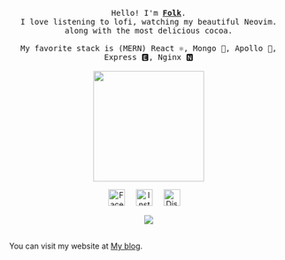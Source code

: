 <p align="center">
  <br>
  <samp>
    Hello! I'm <b><a rel="nofollow noopener noreferrer" target="_blank" href="https://github.com/Kongthap-code">Folk</a></b>.
    <br>I love listening to lofi, watching my beautiful Neovim. 
    <br>along with the most delicious cocoa.<br><br>
    My favorite stack is (MERN) React ⚛, Mongo 🍃, Apollo 🚀, Express 🅴, Nginx 🅽<br><br>
  </samp>
  
  <img src="https://media.discordapp.net/attachments/802266980873666600/866313894926090270/bonefire.gif" width="200"/>

  <p align="center">
      <a rel="nofollow noopener noreferrer" target="_blank" href="https://www.facebook.com/profile.php?id=100009380508678">
        <img src="https://media.discordapp.net/attachments/802266980873666600/866302320630693918/162-1622540_8bit-icons-02-8-bit-facebook-icon-removebg-preview_1.png" width="30px" alt="Facebook"></a>
          &nbsp; 
          &nbsp;
      <a rel="nofollow noopener noreferrer" target="_blank" href="https://www.instagram.com/kp98ps_/">
        <img src="https://media.discordapp.net/attachments/802266980873666600/866303739388362832/31c29e1581fabdf_1.png" width="30px" alt="Instargam"></a>
          &nbsp; 
          &nbsp;
      <a rel="nofollow noopener noreferrer" target="_blank" href="#">
        <img src="https://media.discordapp.net/attachments/802266980873666600/866305034890248192/DYWdMjmWkAMUxj9-removebg-preview.png" width="30px" alt="Discord"></a>   
          &nbsp; 
          &nbsp;
    <samp>
      <p align="center">
  <a href="https://skillicons.dev">
    <img src="https://skillicons.dev/icons?i=git,kubernetes,docker,c,vim" />
  </a>
</p>
    <br>You can visit my website at <a rel="nofollow noopener noreferrer" target="_blank" href="https://kongthap-code.github.io/Kongthapcode-blog/">My blog</a></b>.<br>
  </p> 
</p>

